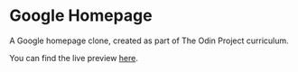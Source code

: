 # Google Homepage
A Google homepage clone, created as part of The Odin Project curriculum.

You can find the live preview [here](https://mayanesrine.github.io/TOP-GoogleHomepage/).
